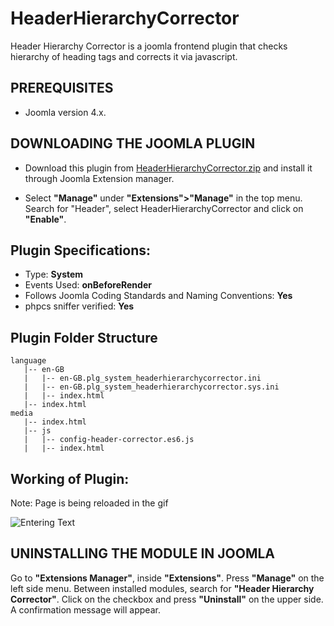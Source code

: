 # HeaderHierarchyCorrector
Header Hierarchy Corrector is a joomla frontend plugin that checks hierarchy of heading tags and corrects it via javascript.

## PREREQUISITES 
 * Joomla version 4.x.

## DOWNLOADING THE JOOMLA PLUGIN

* Download this plugin from [HeaderHierarchyCorrector.zip](https://github.com/vorayash/HeaderHierarchyCorrector/archive/refs/heads/main.zip) and install it through Joomla Extension manager.

* Select **"Manage"** under **"Extensions">"Manage"** in the top menu. Search for "Header", select HeaderHierarchyCorrector and click on **"Enable"**.

## Plugin Specifications:
- Type: <b> System </b> <br/>
- Events Used: <b> onBeforeRender </b>
- Follows Joomla Coding Standards and Naming Conventions: <b> Yes </b> <br/>
- phpcs sniffer verified: <b> Yes </b> <br/>

## Plugin Folder Structure
```
language
   |-- en-GB
   |   |-- en-GB.plg_system_headerhierarchycorrector.ini
   |   |-- en-GB.plg_system_headerhierarchycorrector.sys.ini
   |   |-- index.html
   |-- index.html
media
   |-- index.html
   |-- js
   |   |-- config-header-corrector.es6.js
   |   |-- index.html
```

## Working of Plugin:

Note: Page is being reloaded in the gif

![Entering Text](https://github.com/vorayash/Temp-Gif/blob/main/c9F7T7Kxwb.gif)

## UNINSTALLING THE MODULE IN JOOMLA
Go to **"Extensions Manager"**, inside **"Extensions"**. Press **"Manage"** on the left side menu. Between installed modules, search for **"Header Hierarchy Corrector"**. Click on the checkbox and press **"Uninstall"** on the upper side. A confirmation message will appear.

